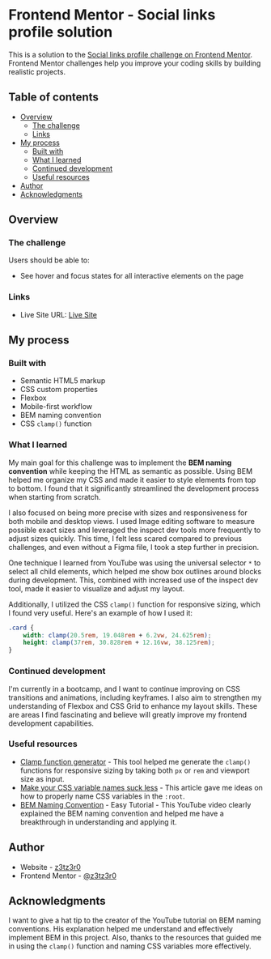 # Frontend Mentor - Social links profile solution

This is a solution to the [Social links profile challenge on Frontend Mentor](https://www.frontendmentor.io/challenges/social-links-profile-UG32l9m6dQ). Frontend Mentor challenges help you improve your coding skills by building realistic projects.

## Table of contents

-   [Overview](#overview)
    -   [The challenge](#the-challenge)
    -   [Links](#links)
-   [My process](#my-process)
    -   [Built with](#built-with)
    -   [What I learned](#what-i-learned)
    -   [Continued development](#continued-development)
    -   [Useful resources](#useful-resources)
-   [Author](#author)
-   [Acknowledgments](#acknowledgments)

## Overview

### The challenge

Users should be able to:

-   See hover and focus states for all interactive elements on the page

### Links

-   Live Site URL: [Live Site](https://z3tz3r0.github.io/social-links-profile-main/index.html)

## My process

### Built with

-   Semantic HTML5 markup
-   CSS custom properties
-   Flexbox
-   Mobile-first workflow
-   BEM naming convention
-   CSS `clamp()` function

### What I learned

My main goal for this challenge was to implement the **BEM naming convention** while keeping the HTML as semantic as possible. Using BEM helped me organize my CSS and made it easier to style elements from top to bottom. I found that it significantly streamlined the development process when starting from scratch.

I also focused on being more precise with sizes and responsiveness for both mobile and desktop views. I used Image editing software to measure possible exact sizes and leveraged the inspect dev tools more frequently to adjust sizes quickly. This time, I felt less scared compared to previous challenges, and even without a Figma file, I took a step further in precision.

One technique I learned from YouTube was using the universal selector `*` to select all child elements, which helped me show box outlines around blocks during development. This, combined with increased use of the inspect dev tool, made it easier to visualize and adjust my layout.

Additionally, I utilized the CSS `clamp()` function for responsive sizing, which I found very useful. Here's an example of how I used it:

```css
.card {
    width: clamp(20.5rem, 19.048rem + 6.2vw, 24.625rem);
    height: clamp(37rem, 30.828rem + 12.16vw, 38.125rem);
}
```

### Continued development

I'm currently in a bootcamp, and I want to continue improving on CSS transitions and animations, including keyframes. I also aim to strengthen my understanding of Flexbox and CSS Grid to enhance my layout skills. These are areas I find fascinating and believe will greatly improve my frontend development capabilities.

### Useful resources

-   [Clamp function generator](https://min-max-calculator.9elements.com/) - This tool helped me generate the `clamp()` functions for responsive sizing by taking both `px` or `rem` and viewport size as input.
-   [Make your CSS variable names suck less](https://www.fixate.it/blog/make-your-css-variable-names-suck-less) - This article gave me ideas on how to properly name CSS variables in the `:root`.
-   [BEM Naming Convention](https://www.youtube.com/watch?v=N1TYlM0GA5E) - Easy Tutorial - This YouTube video clearly explained the BEM naming convention and helped me have a breakthrough in understanding and applying it.

## Author

-   Website - [z3tz3r0](https://z3tz3r0.github.io/)
-   Frontend Mentor - [@z3tz3r0](https://www.frontendmentor.io/profile/z3tz3r0)

## Acknowledgments

I want to give a hat tip to the creator of the YouTube tutorial on BEM naming conventions. His explanation helped me understand and effectively implement BEM in this project. Also, thanks to the resources that guided me in using the `clamp()` function and naming CSS variables more effectively.
